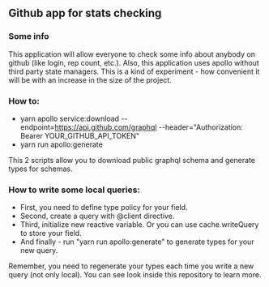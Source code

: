 ## Github app for stats checking 

### Some info

This application will allow everyone to check some info about anybody on github (like login, rep count, etc.).
Also, this application uses apollo without third party state managers. 
This is a kind of experiment - how convenient it will be with an increase in the size of the project.

### How to:

- yarn apollo service:download --endpoint=https://api.github.com/graphql --header="Authorization: Bearer YOUR_GITHUB_API_TOKEN"
- yarn run apollo:generate

This 2 scripts allow you to download public graphql schema and generate types for schemas. 

### How to write some local queries:

- First, you need to define type policy for your field.
- Second, create a query with @client directive.
- Third, initialize new reactive variable. Or you can use cache.writeQuery to store your field.
- And finally - run "yarn run apollo:generate" to generate types for your new query.

Remember, you need to regenerate your types each time you write a new query (not only local).
You can see look inside this repository to learn more.





